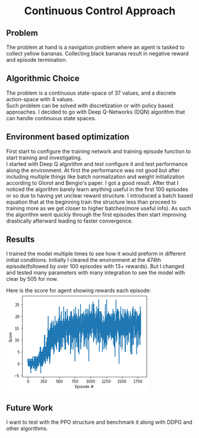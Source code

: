 # <center>Continuous Control Approach   

## Problem  
The problem at hand is a navigation problem where an agent is tasked to collect yellow bananas. Collecting black bananas result in negative reward and episode termination.

## Algorithmic Choice
The problem is a continuous state-space of 37 values, and a discrete action-space with 4 values.  
Such problem can be solved with discretization or with policy based approaches. I decided to go with Deep Q-Networks (DQN) algorithm that can handle continuous state spaces.

## Environment based optimization
First start to configure the training network and training episode function to start training and investigating.   
I started with Deep Q algorithm and test configure it and test performance along the environment. At first the performance was not good but after including multiple things like batch normalization and weight initialization according to Glorot and Bengio's paper. I got a good result. After that I noticed the algorithm barely learn anything useful in the first 100 episodes or so due to having yet unclear reward structure. I introduced a batch based equation that at the beginning train the structure less than proceed to training more as we get closer to higher batches(more useful info). As such the algorithm went quickly through the first episodes then start improving drastically afterward leading to faster convergence.

## Results
I trained the model multiple times to see how it would preform in different initial conditions. Initially I cleared the environment at the 474th episode(followed by over 100 episodes with 13+ rewards). But I changed and tested many parameters with many integration to see the model with clear by 505 for now.

Here is the score for agent showing rewards each episode:  
!['agent_score'](./assets/scores.png)  


## Future Work
I want to test with the PPO structure and benchmark it along with DDPG and other algorithms.